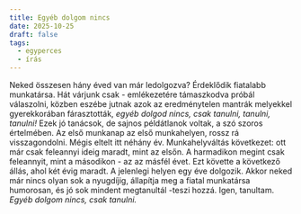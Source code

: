 ```yaml
---
title: Egyéb dolgom nincs
date: 2025-10-25
draft: false
tags:
  - egyperces
  - írás
---
```


   Neked összesen hány éved van már ledolgozva? Érdeklődik fiatalabb munkatársa. Hát várjunk csak - emlékezetére támaszkodva próbál válaszolni, közben eszébe jutnak azok az eredménytelen mantrák melyekkel gyerekkorában fárasztották, *egyéb dolgod nincs, csak tanulni, tanulni, tanulni!* Ezek jó tanácsok, de sajnos példátlanok voltak, a szó szoros értelmében. Az első munkanap az első munkahelyen, rossz rá visszagondolni. Mégis eltelt itt néhány év. Munkahelyváltás következet: ott már csak feleannyi ideig maradt, mint az elsőn. A harmadikon megint csak feleannyit, mint a másodikon - az az másfél évet. Ezt követte a következő állás, ahol két évig maradt. A jelenlegi helyen egy éve dolgozik. Akkor neked már nincs olyan sok a nyugdíjig, állapítja meg a fiatal munkatársa humorosan, és jó sok mindent megtanultál -teszi hozzá. Igen, tanultam. *Egyéb dolgom nincs, csak tanulni.* 
